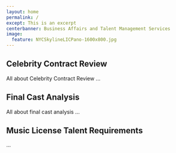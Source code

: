 ```yaml
---
layout: home
permalink: /
except: This is an excerpt
centerbanner: Business Affairs and Talent Management Services
image:
  feature: NYCSkylineLICPano-1600x800.jpg
---
```


<div class="tiles">

<div class="tile">
  <h2 class="post-title">Celebrity Contract Review</h2>
  <p class="post-excerpt">All about Celebrity Contract Review ...</p>
</div><!-- /.tile -->

<div class="tile">
  <h2 class="post-title">Final Cast Analysis</h2>
  <p class="post-excerpt">All about final cast analysis ... </p>
</div><!-- /.tile -->

<div class="tile">
  <h2 class="post-title">Music License Talent Requirements</h2>
  <p class="post-excerpt">...</p>
</div><!-- /.tile -->

</div><!-- /.tiles -->
